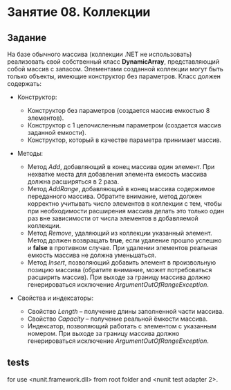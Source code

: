 ﻿# Занятие 08. Коллекции

## Задание

На базе обычного массива (коллекции .NET не использовать) реализовать свой собственный класс **DynamicArray**, представляющий собой массив с запасом. Элементами созданной коллекции могут быть только объекты, имеющие конструктор без параметров.
Класс должен содержать:

* Конструктор:

  * Конструктор без параметров (создается массив емкостью 8 элементов).
  * Конструктор с 1 целочисленным параметром (создается массив заданной емкости).
  * Конструктор, который в качестве параметра принимает массив.

* Методы:

  * Метод *Add*, добавляющий в конец массива один элемент. При нехватке места для добавления элемента емкость массива должна расширяться в 2 раза.
  * Метод *AddRange*, добавляющий в конец массива содержимое переданного массива. Обратите внимание, метод должен корректно учитывать число элементов в коллекции с тем, чтобы при необходимости расширения массива делать это только один раз вне зависимости от числа элементов в добавляемой коллекции.
  * Метод *Remove*, удаляющий из коллекции указанный элемент. Метод должен возвращать **true**, если удаление прошло успешно и **false** в противном случае. При удалении элементов реальная емкость массива не должна уменьшаться.
  * Метод *Insert*, позволяющий добавить элемент в произвольную позицию массива (обратите внимание, может потребоваться расширить массив). При выходе за границу массива должно генерироваться исключение *ArgumentOutOfRangeException*.

* Свойства и индексаторы:

  * Свойство *Length* – получение длины заполненной части массива.
  * Свойство *Capacity* – получение реальной ёмкости массива.
  * Индексатор, позволяющий работать с элементом с указанным номером. При выходе за границу массива должно генерироваться исключение *ArgumentOutOfRangeException*.

## tests

for <MyTests> use <nunit.framework.dll> from root folder and <nunit test adapter 2>.
